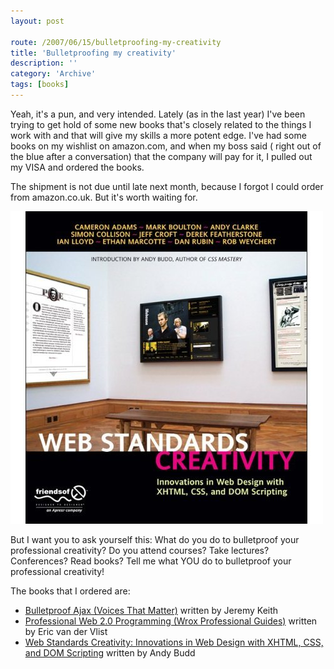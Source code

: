 ```yaml
---
layout: post

route: /2007/06/15/bulletproofing-my-creativity
title: 'Bulletproofing my creativity'
description: ''
category: 'Archive'
tags: [books]
---
```


Yeah, it's a pun, and very intended. Lately (as in the last year) I've been
trying to get hold of some new books that's closely related to the things I work
with and that will give my skills a more potent edge. I've had some books on my
wishlist on amazon.com, and when my boss said ( right out of the blue after a
conversation) that the company will pay for it, I pulled out my VISA and ordered
the books.

The shipment is not due until late next month, because I forgot I could order
from amazon.co.uk. But it's worth waiting for.

<img src="/assets/img/blog/img19e321279da6d7a5b13fa323b143ab74.jpg" class="img-responsive img-thumbnail img-rounded"/>

But I want you to ask yourself this: What do you do to bulletproof your
professional creativity? Do you attend courses? Take lectures? Conferences? Read
books? Tell me what YOU do to bulletproof your professional creativity!

The books that I ordered are:

- <a class="ph" target="_blank" rel="noopener noreferrer" href="http://tinyurl.com/2yx4sf">Bulletproof
  Ajax (Voices That Matter)</a> written by Jeremy Keith
- <a class="ph" target="_blank" rel="noopener noreferrer" href="http://tinyurl.com/2fn7ob">Professional
  Web 2.0 Programming (Wrox Professional Guides)</a> written by Eric van der
  Vlist
- <a class="ph" target="_blank" rel="noopener noreferrer" href="http://tinyurl.com/2ah8sh">Web
  Standards Creativity: Innovations in Web Design with XHTML, CSS, and DOM
  Scripting</a> written by Andy Budd
